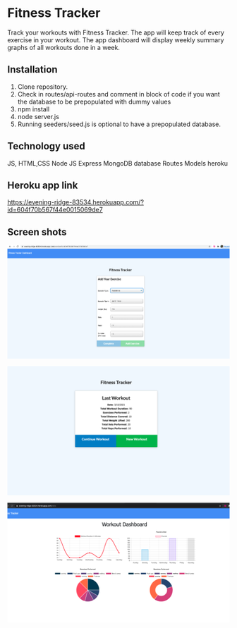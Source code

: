 # Fitness Tracker
Track your workouts with Fitness Tracker. The app will keep track of every exercise in your workout. The app dashboard will display weekly summary graphs of all workouts done in a week.

## Installation

1. Clone repository.
2. Check in routes/api-routes and comment in block of code if you want the database to be prepopulated with dummy values
3. npm install
4. node server.js
5. Running seeders/seed.js is optional to have a prepopulated database.

## Technology used 

JS, HTML,CSS
Node JS
Express
MongoDB database 
Routes
Models
heroku

## Heroku app link
https://evening-ridge-83534.herokuapp.com/?id=604f70b567f44e0015069de7


## Screen shots

![screen shot](screenshot1.png )

![screen shot](screenshot2.png)

![screen shot](screenshot3.png)

